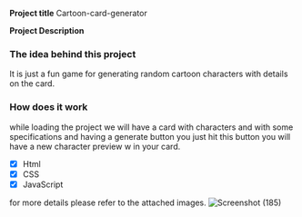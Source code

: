 **Project title**
Cartoon-card-generator

**Project Description**
### The idea behind this project
It is just a fun game for generating random cartoon characters with details on the card.

### How does it work
while loading the project we will have a card with characters and with some specifications and having a generate button you just hit this button you will have a new character preview w in your card.

- [x] Html
- [x] CSS
- [x] JavaScript

for more details please refer to the attached images.
![Screenshot (185)](https://user-images.githubusercontent.com/73521123/168134698-fc5912af-8729-4d9d-9c26-6a5d5776a360.png)


